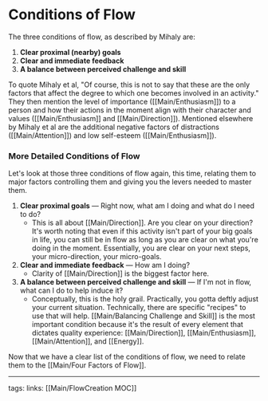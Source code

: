 # Conditions of Flow
The three conditions of flow, as described by Mihaly are:

1. **Clear proximal (nearby) goals**
2. **Clear and immediate feedback**
3. **A balance between perceived challenge and skill**

To quote Mihaly et al, "Of course, this is not to say that these are the only factors that affect the degree to which one becomes involved in an activity." They then mention the level of importance ([[Main/Enthusiasm]]) to a person and how their actions in the moment align with their character and values ([[Main/Enthusiasm]] and [[Main/Direction]]). Mentioned elsewhere by Mihaly et al are the additional negative factors of distractions ([[Main/Attention]]) and low self-esteem ([[Main/Enthusiasm]]).

### More Detailed Conditions of Flow
Let's look at those three conditions of flow again, this time, relating them to major factors controlling them and giving you the levers needed to master them.

1. **Clear proximal goals** — Right now, what am I doing and what do I need to do?
   - This is all about [[Main/Direction]]. Are you clear on your direction? It's worth noting that even if this activity isn't part of your big goals in life, you can still be in flow as long as you are clear on what you're doing in the moment. Essentially, you are clear on your next steps, your micro-direction, your micro-goals.
2. **Clear and immediate feedback** — How am I doing?
   - Clarity of [[Main/Direction]] is the biggest factor here.
3. **A balance between perceived challenge and skill** — If I'm not in flow, what can I do to help induce it?  
   - Conceptually, this is the holy grail. Practically, you gotta deftly adjust your current situation. Technically, there are specific "recipes" to use that will help. [[Main/Balancing Challenge and Skill]] is the most important condition because it's the result of every element that dictates quality experience: [[Main/Direction]], [[Main/Enthusiasm]], [[Main/Attention]], and [[Energy]]. 

Now that we have a clear list of the conditions of flow, we need to relate them to the [[Main/Four Factors of Flow]]. 

---
tags:
links: [[Main/FlowCreation MOC]]
